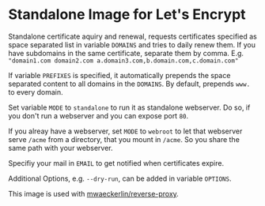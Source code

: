 # Standalone Image for Let's Encrypt

Standalone certificate aquiry and renewal, requests certificates specified as space separated list in variable `DOMAINS` and tries to daily renew them. If you have subdomains in the same certificate, separate them by comma. E.g. `"domain1.com domain2.com a.domain3.com,b.domain.com,c.domain.com"`

If variable `PREFIXES` is specified, it automatically prepends the space separated content to all domains in the `DOMAINS`. By default, prepends `www.` to every domain.

Set variable `MODE` to `standalone` to run it as standalone webserver. Do so, if you don't run a webserver and you can expose port `80`.

If you alreay have a webserver, set `MODE` to `webroot` to let that webserver serve `/acme` from a directory, that you mount in `/acme`. So you share the same path with your webserver.

Specifiy your mail in `EMAIL` to get notified when certificates expire.

Additional Options, e.g. `--dry-run`, can be added in variable `OPTIONS`.

This image is used with [mwaeckerlin/reverse-proxy](https://github.com/reverse-proxy).
